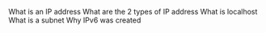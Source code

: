 What is an IP address
What are the 2 types of IP address
What is localhost
What is a subnet
Why IPv6 was created
